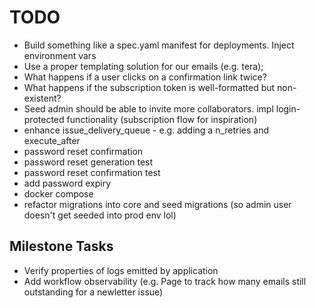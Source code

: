 # TODO

- Build something like a spec.yaml manifest for deployments. Inject environment vars
- Use a proper templating solution for our emails (e.g. tera);
- What happens if a user clicks on a confirmation link twice?
- What happens if the subscription token is well-formatted but non-existent?
- Seed admin should be able to invite more collaborators. impl login-protected functionality (subscription flow for inspiration)
- enhance issue_delivery_queue - e.g. adding a n_retries and execute_after
- password reset confirmation
- password reset generation test
- password reset confirmation test
- add password expiry
- docker compose
- refactor migrations into core and seed migrations (so admin user doesn't get seeded into prod env lol)

## Milestone Tasks

- Verify properties of logs emitted by application
- Add workflow observability (e.g. Page to track how many emails still outstanding for a newletter issue)
